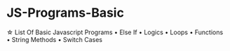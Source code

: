 # JS-Programs-Basic
☆ List Of Basic Javascript Programs
• Else If
• Logics 
• Loops
• Functions
• String Methods 
• Switch Cases